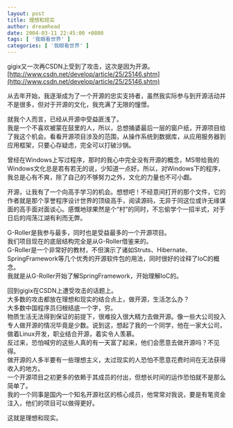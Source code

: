 ```yaml
---
layout: post
title: 理想和现实
author: dreamhead
date: 2004-03-11 22:45:00 +0800
tags: [ '我眼看世界' ]
categories: [ '我眼看世界' ]
---
```


gigix又一次再CSDN上受到了攻击，这次是因为开源。  
[http://www.csdn.net/develop/article/25/25146.shtm](http://www.csdn.net/develop/article/25/25146.shtm)

从去年开始，我逐渐成为了一个开源的忠实支持者，虽然我实际参与到开源活动并不是很多，但对于开源的文化，我充满了无限的憧憬。

就我个人而言，已经从开源中受益匪浅了。  
我是一个不喜欢被蒙在鼓里的人，所以，总想捅婆最后一层的窗户纸，开源项目给了我这个机会。看看开源项目涉及的范围，从操作系统到数据库，从应用服务器到应用框架，只要心存疑虑，完全可以打破沙锅。

曾经在Windows上写过程序，那时的我心中完全没有开源的概念，MS带给我的Windows文化总是若有若无的说，少知道一点好。所以，对Windows下的程序，我总是心有不爽，除了自己的不够努力之外，文化的力量也不可小觑。

开源，让我有了一个向高手学习的机会。想想吧！不经意间打开的那个文件，它的作者就是那个享誉程序设计世界的顶级高手，阅读源码，无异于同这位或许无缘谋面的高手面对面谈心。感慨地球果然是个“村”的同时，不忘偷学个一招半式，对于日后的闯荡江湖有利而无弊。

G-Roller是我参与最多，同时也是受益最多的一个开源项目。  
我们项目现在的底层结构完全是从G-Roller借鉴来的。  
G-Roller是一个非常好的教材，不但演示了诸如Struts、Hibernate、SpringFramework等几个优秀的开源软件包的用法，同时很好的诠释了IoC的概念。  
我就是从G-Roller开始了解SpringFramework，开始理解IoC的。

回到gigix在CSDN上遭受攻击的话题上。  
大多数的攻击都放在理想和现实的结合点上，做开源，生活怎么办？  
大多数中国程序员归根结底一个字，穷。  
物质生活无法得到保证的前提下，很难投入很大精力去做开源。像一些大公司投入专人做开源的情况毕竟是少数。说到这，想起了我的一个同学，他在一家大公司，做着Linux开发，职业结合开源，着实令人羡慕。  
反过来，恐怕喊穷的这些人真的有一天富了起来，他们会愿意去做开源吗？不见得。  
做开源的人多半要有一些理想主义，太过现实的人恐怕不愿意花费时间在无法获得收入的地方。  
一个开源项目之初更多的依赖于其成员的付出，但想长时间的运作恐怕就不是那么简单了。  
我的一个同事是国内一个知名开源社区的核心成员，他常常对我说，要是有笔资金注入，他们的项目可以做得更好。

这就是理想和现实。


